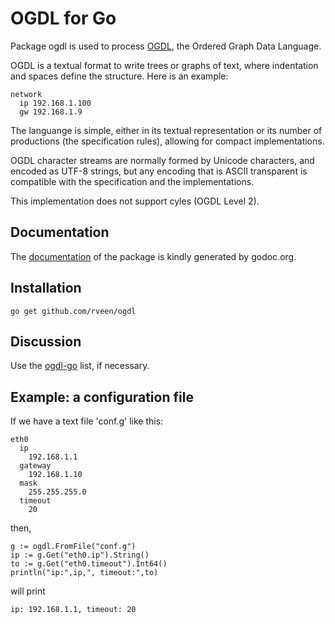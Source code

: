 # OGDL for Go

Package ogdl is used to process [OGDL](http://ogdl.org), the Ordered Graph Data Language.

OGDL is a textual format to write trees or graphs of text, where indentation and spaces define the structure. Here is an example:

    network
      ip 192.168.1.100
      gw 192.168.1.9

The languange is simple, either in its textual representation or its number of productions (the specification rules), allowing for compact implementations.

OGDL character streams are normally formed by Unicode characters, and encoded as UTF-8 strings, but any encoding that is ASCII transparent is compatible with the specification and the implementations.

This implementation does not support cyles (OGDL Level 2).

## Documentation

The [documentation](http://godoc.org/github.com/rveen/ogdl) of the package is kindly generated by godoc.org.

## Installation

    go get github.com/rveen/ogdl

## Discussion

Use the [ogdl-go](https://groups.google.com/forum/?fromgroups&hl=en#!forum/ogdl-go) list, if necessary. 

## Example: a configuration file

If we have a text file 'conf.g' like this:

    eth0
      ip
        192.168.1.1
      gateway
        192.168.1.10
      mask
        255.255.255.0
      timeout
        20
then,

    g := ogdl.FromFile("conf.g")
    ip := g.Get("eth0.ip").String()
    to := g.Get("eth0.timeout").Int64()
    println("ip:",ip,", timeout:",to)

will print

    ip: 192.168.1.1, timeout: 20

